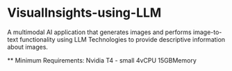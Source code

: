 # VisualInsights-using-LLM
A multimodal AI application that generates images and performs image-to-text functionality using LLM Technologies to provide descriptive information about images.

** Minimum Requirements: Nvidia T4 - small	4vCPU	15GBMemory 
